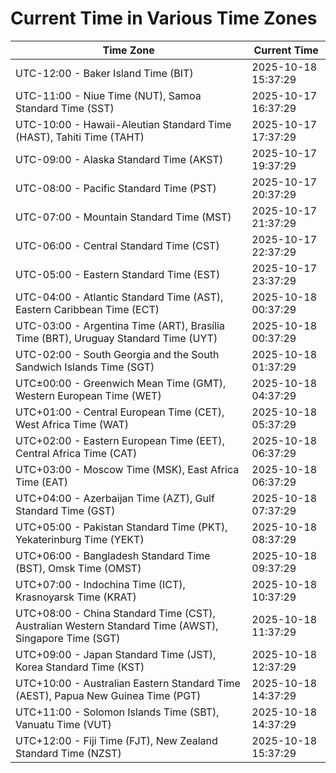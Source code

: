 # Current Time in Various Time Zones

| Time Zone | Current Time |
|-----------|--------------|
| UTC-12:00 - Baker Island Time (BIT) | 2025-10-18 15:37:29 |
| UTC-11:00 - Niue Time (NUT), Samoa Standard Time (SST) | 2025-10-17 16:37:29 |
| UTC-10:00 - Hawaii-Aleutian Standard Time (HAST), Tahiti Time (TAHT) | 2025-10-17 17:37:29 |
| UTC-09:00 - Alaska Standard Time (AKST) | 2025-10-17 19:37:29 |
| UTC-08:00 - Pacific Standard Time (PST) | 2025-10-17 20:37:29 |
| UTC-07:00 - Mountain Standard Time (MST) | 2025-10-17 21:37:29 |
| UTC-06:00 - Central Standard Time (CST) | 2025-10-17 22:37:29 |
| UTC-05:00 - Eastern Standard Time (EST) | 2025-10-17 23:37:29 |
| UTC-04:00 - Atlantic Standard Time (AST), Eastern Caribbean Time (ECT) | 2025-10-18 00:37:29 |
| UTC-03:00 - Argentina Time (ART), Brasília Time (BRT), Uruguay Standard Time (UYT) | 2025-10-18 00:37:29 |
| UTC-02:00 - South Georgia and the South Sandwich Islands Time (SGT) | 2025-10-18 01:37:29 |
| UTC±00:00 - Greenwich Mean Time (GMT), Western European Time (WET) | 2025-10-18 04:37:29 |
| UTC+01:00 - Central European Time (CET), West Africa Time (WAT) | 2025-10-18 05:37:29 |
| UTC+02:00 - Eastern European Time (EET), Central Africa Time (CAT) | 2025-10-18 06:37:29 |
| UTC+03:00 - Moscow Time (MSK), East Africa Time (EAT) | 2025-10-18 06:37:29 |
| UTC+04:00 - Azerbaijan Time (AZT), Gulf Standard Time (GST) | 2025-10-18 07:37:29 |
| UTC+05:00 - Pakistan Standard Time (PKT), Yekaterinburg Time (YEKT) | 2025-10-18 08:37:29 |
| UTC+06:00 - Bangladesh Standard Time (BST), Omsk Time (OMST) | 2025-10-18 09:37:29 |
| UTC+07:00 - Indochina Time (ICT), Krasnoyarsk Time (KRAT) | 2025-10-18 10:37:29 |
| UTC+08:00 - China Standard Time (CST), Australian Western Standard Time (AWST), Singapore Time (SGT) | 2025-10-18 11:37:29 |
| UTC+09:00 - Japan Standard Time (JST), Korea Standard Time (KST) | 2025-10-18 12:37:29 |
| UTC+10:00 - Australian Eastern Standard Time (AEST), Papua New Guinea Time (PGT) | 2025-10-18 14:37:29 |
| UTC+11:00 - Solomon Islands Time (SBT), Vanuatu Time (VUT) | 2025-10-18 14:37:29 |
| UTC+12:00 - Fiji Time (FJT), New Zealand Standard Time (NZST) | 2025-10-18 15:37:29 |

